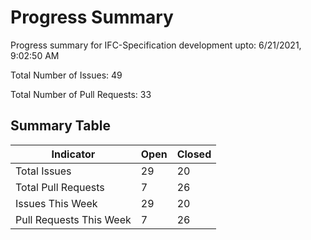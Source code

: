 # Progress Summary
Progress summary for IFC-Specification development upto: 6/21/2021, 9:02:50 AM

Total Number of Issues: 49

Total Number of Pull Requests: 33

## Summary Table
|Indicator|Open|Closed|
 --- | --- | --- |
Total Issues|29|20|
Total Pull Requests|7|26|
Issues This Week|29|20|
Pull Requests This Week|7|26|
